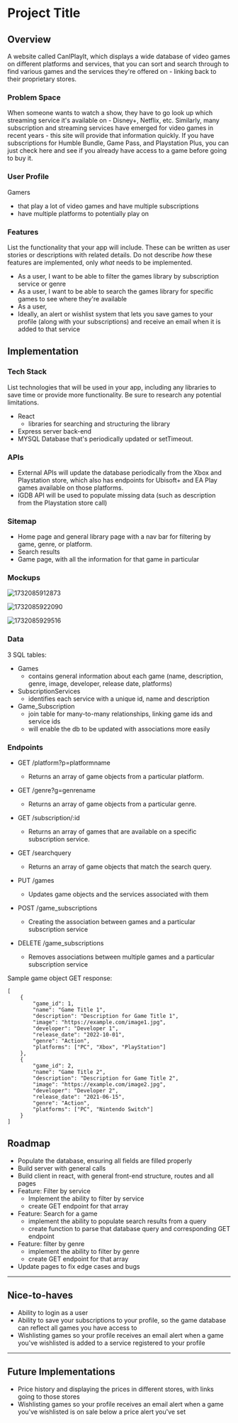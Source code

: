 # Project Title

## Overview

A website called CanIPlayIt, which displays a wide database of video games on different platforms and services, that you can sort and search through to find various games and the services they're offered on - linking back to their proprietary stores.

### Problem Space

When someone wants to watch a show, they have to go look up which streaming service it's available on - Disney+, Netflix, etc. Similarly, many subscription and streaming services have emerged for video games in recent years - this site will provide that information quickly. If you have subscriptions for Humble Bundle, Game Pass, and Playstation Plus, you can just check here and see if you already have access to a game before going to buy it.

### User Profile

Gamers

- that play a lot of video games and have multiple subscriptions
- have multiple platforms to potentially play on

### Features

List the functionality that your app will include. These can be written as user stories or descriptions with related details. Do not describe _how_ these features are implemented, only _what_ needs to be implemented.

- As a user, I want to be able to filter the games library by subscription service or genre
- As a user, I want to be able to search the games library for specific games to see where they're available
- As a user,
- Ideally, an alert or wishlist system that lets you save games to your profile (along with your subscriptions) and receive an email when it is added to that service

## Implementation

### Tech Stack

List technologies that will be used in your app, including any libraries to save time or provide more functionality. Be sure to research any potential limitations.

- React
  - libraries for searching and structuring the library
- Express server back-end
- MYSQL Database that's periodically updated or setTimeout.

### APIs

* External APIs will update the database periodically from the Xbox and Playstation store, which also has endpoints for Ubisoft+ and EA Play games available on those platforms.
* IGDB API will be used to populate missing data (such as description from the Playstation store call)

### Sitemap

- Home page and general library page with a nav bar for filtering by game, genre, or platform.
- Search results
- Game page, with all the information for that game in particular

### Mockups

![1732085912873](image/CapstoneProposal-SanjayBudhia/1732085912873.png)

![1732085922090](image/CapstoneProposal-SanjayBudhia/1732085922090.png)

![1732085929516](image/CapstoneProposal-SanjayBudhia/1732085929516.png)

### Data

3 SQL tables:

- Games
  - contains general information about each game (name, description, genre, image, developer, release date, platforms)
- SubscriptionServices
  - identifies each service with a unique id, name and description
- Game_Subscription
  - join table for many-to-many relationships, linking game ids and service ids
  - will enable the db to be updated with associations more easily

### Endpoints

* GET /platform?p=platformname

  * Returns an array of game objects from a particular platform.
* GET /genre?g=genrename

  * Returns an array of game objects from a particular genre.
* GET /subscription/:id

  * Returns an array of games that are available on a specific subscription service.
* GET /searchquery

  * Returns an array of game objects that match the search query.
* PUT /games

  * Updates game objects and the services associated with them
* POST /game_subscriptions

  * Creating the association between games and a particular subscription service
* DELETE /game_subscriptions

  * Removes associations between multiple games and a particular subscription service

Sample game object GET response:

```
[
    {
        "game_id": 1,
        "name": "Game Title 1",
        "description": "Description for Game Title 1",
        "image": "https://example.com/image1.jpg",
        "developer": "Developer 1",
        "release_date": "2022-10-01",
        "genre": "Action",
        "platforms": ["PC", "Xbox", "PlayStation"]
    },
    {
        "game_id": 2,
        "name": "Game Title 2",
        "description": "Description for Game Title 2",
        "image": "https://example.com/image2.jpg",
        "developer": "Developer 2",
        "release_date": "2021-06-15",
        "genre": "Action",
        "platforms": ["PC", "Nintendo Switch"]
    }
]

```

## Roadmap

* Populate the database, ensuring all fields are filled properly
* Build server with general calls
* Build client in react, with general front-end structure, routes and all pages
* Feature: Filter by service
  * Implement the ability to filter by service
  * create GET endpoint for that array
* Feature: Search for a game
  * implement the ability to populate search results from a query
  * create function to parse that database query and corresponding GET endpoint
* Feature: filter by genre
  * implement the ability to filter by genre
  * create GET endpoint for that array
* Update pages to fix edge cases and bugs

---

## Nice-to-haves

* Ability to login as a user
* Ability to save your subscriptions to your profile, so the game database can reflect all games you have access to
* Wishlisting games so your profile receives an email alert when a game you've wishlisted is added to a service registered to your profile

---

## Future Implementations

* Price history and displaying the prices in different stores, with links going to those stores
* Wishlisting games so your profile receives an email alert when a game you've wishlisted is on sale below a price alert you've set
